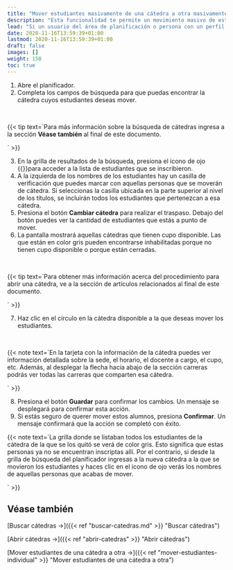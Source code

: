 ```yaml
---
title: "Mover estudiantes masivamente de una cátedra a otra masivamente"
description: "Esta funcionalidad te permite un movimiento masivo de estudiantes de una cátedra a otra."
lead: "Si un usuario del área de planificación o persona con un perfil que se lo permite desea, por algún motivo, mover a los estudiantes que están registrados en una cátedra a otra de manera masiva puede usar esta funcionalidad para realizar esta acción."
date: 2020-11-16T13:59:39+01:00
lastmod: 2020-11-16T13:59:39+01:00
draft: false
images: []
weight: 150
toc: true
---
```


1. Abre el planificador.
1. Completa los campos de búsqueda para que puedas encontrar la cátedra cuyos estudiantes deseas mover. 
<br>

{{< tip text=`Para más información sobre la búsqueda de cátedras ingresa a la sección <b>Véase también</b> al final de este documento.

` >}}
<br>

3. En la grilla de resultados de la búsqueda, presiona el icono de ojo {{<inline-icon image="eye.png" alt="eye icon">}}para acceder a la lista de estudiantes que se inscribieron. 
4. A la izquierda de los nombres de los estudiantes hay un casilla de verificación que puedes marcar con aquellas personas que se moverán de cátedra. Si seleccionas la casilla ubicada en la parte superior al nivel de los títulos, se incluirán todos los estudiantes que pertenezcan a esa cátedra.
5. Presiona el botón **Cambiar cátedra** para realizar el traspaso. Debajo del botón puedes ver la cantidad de estudiantes que estás a punto de mover.
6. La pantalla mostrará aquellas cátedras que tienen cupo disponible. Las que están en color gris pueden encontrarse inhabilitadas porque no tienen cupo disponible o porque están cerradas.
<br>

{{< tip text=`Para obtener más información acerca del procedimiento para abrir una cátedra, ve a la sección de artículos relacionados al final de este documento.

` >}}
<br>

7. Haz clic en el círculo en la cátedra disponible a la que deseas mover los estudiantes.
<br>

{{< note text=`En la tarjeta con la información de la cátedra puedes ver información detallada sobre la sede, el horario, el docente a cargo, el cupo, etc. Además, al desplegar la flecha hacia abajo de la sección carreras podrás ver todas las carreras que comparten esa cátedra.

` >}}
<br>

8. Presiona el botón **Guardar** para confirmar los cambios. Un mensaje se desplegará para confirmar esta acción.
9. Si estás seguro de querer mover estos alumnos, presiona **Confirmar**. Un mensaje confirmará que la acción se completó con éxito. 

{{< note text=`La grilla donde se listaban todos los estudiantes de la cátedra de la que se los quitó se verá de color gris. Esto significa que estas personas ya no se encuentran inscriptas allí. 
Por el contrario, si desde la grilla de búsqueda del planificador ingresas a la nueva cátedra a la que se movieron los estudiantes y haces clic en el icono de ojo verás los nombres de aquellas personas que acabas de mover.

` >}}
<br>

## Véase también

[Buscar cátedras →]({{< ref "buscar-catedras.md" >}} "Buscar cátedras")
<br/>

[Abrir cátedras →]({{< ref "abrir-catedras" >}} "Abrir cátedras")
<br>

[Mover estudiantes de una cátedra a otra →]({{< ref "mover-estudiantes-individual" >}} "Mover estudiantes de una cátedra a otra")
